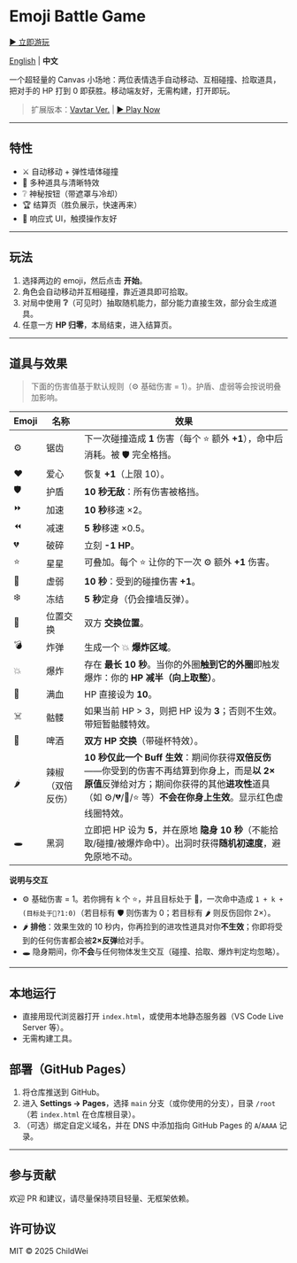 # Emoji Battle Game

[▶ 立即游玩](https://childweii.github.io/Emoji-Battle-Game/)

[English](README.md) | **中文**

一个超轻量的 Canvas 小场地：两位表情选手自动移动、互相碰撞、捡取道具，把对手的 HP 打到 0 即获胜。移动端友好，无需构建，打开即玩。

> 扩展版本：[Vavtar Ver.](https://github.com/Childweii/Avatar-Battle-Game/) | [▶ Play Now](https://childweii.github.io/Avatar-Battle-Game/)

---

## 特性
- ⚔️ 自动移动 + 弹性墙体碰撞
- 🎁 多种道具与清晰特效
- ❔ 神秘按钮（带遮罩与冷却）
- 🏆 结算页（胜负展示，快速再来）
- 📱 响应式 UI，触摸操作友好

---

## 玩法
1. 选择两边的 emoji，然后点击 **开始**。
2. 角色会自动移动并互相碰撞，靠近道具即可拾取。
3. 对局中使用 **❔**（可见时）抽取随机能力，部分能力直接生效，部分会生成道具。
4. 任意一方 **HP 归零**，本局结束，进入结算页。

---

## 道具与效果

> 下面的伤害值基于默认规则（⚙️ 基础伤害 = 1）。护盾、虚弱等会按说明叠加影响。

| Emoji | 名称 | 效果 |
|---|---|---|
| ⚙️ | 锯齿 | 下一次碰撞造成 **1** 伤害（每个 ⭐ 额外 **+1**），命中后消耗。被 🛡️ 完全格挡。 |
| ♥️ | 爱心 | 恢复 **+1**（上限 10）。 |
| 🛡️ | 护盾 | **10 秒无敌**：所有伤害被格挡。 |
| ⏩ | 加速 | **10 秒**移速 ×2。 |
| ⏪ | 减速 | **5 秒**移速 ×0.5。 |
| 💔 | 破碎 | 立刻 **-1 HP**。 |
| ⭐ | 星星 | 可叠加。每个 ⭐ 让你的下一次 ⚙️ 额外 **+1** 伤害。 |
| 🖤 | 虚弱 | **10 秒**：受到的碰撞伤害 **+1**。 |
| ❄️ | 冻结 | **5 秒**定身（仍会撞墙反弹）。 |
| 🔄 | 位置交换 | 双方 **交换位置**。 |
| 💣 | 炸弹 | 生成一个 💥 **爆炸区域**。 |
| 💥 | 爆炸 | 存在 **最长 10 秒**。当你的外圈**触到它的外圈**即触发爆炸：你的 **HP 减半（向上取整）**。 |
| 💓 | 满血 | HP 直接设为 **10**。 |
| ☠️ | 骷髅 | 如果当前 HP > 3，则把 HP 设为 **3**；否则不生效。带短暂骷髅特效。 |
| 🍻 | 啤酒 | **双方 HP 交换**（带碰杯特效）。 |
| 🌶️ | 辣椒（双倍反伤） | **10 秒仅此一个 Buff 生效**：期间你获得**双倍反伤**——你受到的伤害不再结算到你身上，而是**以 2× 原值**反弹给对方；期间你获得的其他**进攻性**道具（如 ⚙️/💔/🖤/⭐ 等）**不会在你身上生效**。显示红色虚线圈特效。 |
| 🕳️ | 黑洞 | 立即把 HP 设为 **5**，并在原地 **隐身 10 秒**（不能拾取/碰撞/被爆炸命中）。出洞时获得**随机初速度**，避免原地不动。 |

**说明与交互**
- ⚙️ 基础伤害 = 1。若你拥有 k 个 ⭐，并且目标处于 🖤，一次命中造成 `1 + k + (目标处于🖤?1:0)`（若目标有 🛡️ 则伤害为 0；若目标有 🌶️ 则反伤回你 2×）。  
- 🌶️ **排他**：效果生效的 10 秒内，你再捡到的进攻性道具对你**不生效**；你即将受到的任何伤害都会被**2×反弹**给对手。  
- 🕳️ 隐身期间，你**不会**与任何物体发生交互（碰撞、拾取、爆炸判定均忽略）。

---

## 本地运行
- 直接用现代浏览器打开 `index.html`，或使用本地静态服务器（VS Code Live Server 等）。  
- 无需构建工具。

## 部署（GitHub Pages）
1. 将仓库推送到 GitHub。
2. 进入 **Settings → Pages**，选择 `main` 分支（或你使用的分支），目录 `/root`（若 `index.html` 在仓库根目录）。
3. （可选）绑定自定义域名，并在 DNS 中添加指向 GitHub Pages 的 `A`/`AAAA` 记录。

---

## 参与贡献
欢迎 PR 和建议，请尽量保持项目轻量、无框架依赖。

## 许可协议
MIT © 2025 ChildWei
